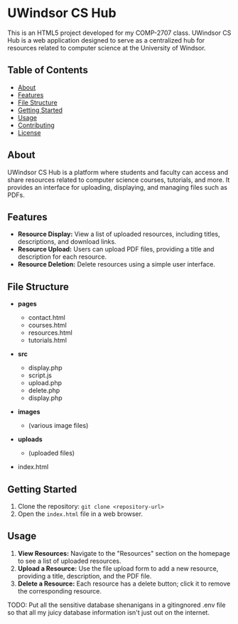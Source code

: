 # UWindsor CS Hub

This is an HTML5 project developed for my COMP-2707 class. UWindsor CS Hub is a web application designed to serve as a centralized hub for resources related to computer science at the University of Windsor.

## Table of Contents

- [About](#about)
- [Features](#features)
- [File Structure](#file-structure)
- [Getting Started](#getting-started)
- [Usage](#usage)
- [Contributing](#contributing)
- [License](#license)

## About

UWindsor CS Hub is a platform where students and faculty can access and share resources related to computer science courses, tutorials, and more. It provides an interface for uploading, displaying, and managing files such as PDFs.

## Features

- **Resource Display:** View a list of uploaded resources, including titles, descriptions, and download links.
- **Resource Upload:** Users can upload PDF files, providing a title and description for each resource.
- **Resource Deletion:** Delete resources using a simple user interface.

## File Structure

- **pages**
  - contact.html
  - courses.html
  - resources.html
  - tutorials.html

- **src**
  - display.php
  - script.js
  - upload.php
  - delete.php
  - display.php
  
- **images**
  - (various image files)
 
- **uploads**
  - (uploaded files)

- index.html

## Getting Started

1. Clone the repository: `git clone <repository-url>`
2. Open the `index.html` file in a web browser.

## Usage

1. **View Resources:** Navigate to the "Resources" section on the homepage to see a list of uploaded resources.
2. **Upload a Resource:** Use the file upload form to add a new resource, providing a title, description, and the PDF file.
3. **Delete a Resource:** Each resource has a delete button; click it to remove the corresponding resource.

TODO: Put all the sensitive database shenanigans in a gitingnored .env file so that all my juicy database information isn't just out on the internet.
